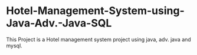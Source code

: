 # Hotel-Management-System-using-Java-Adv.-Java-SQL
This Project is a Hotel management system project using java, adv. java and mysql.
